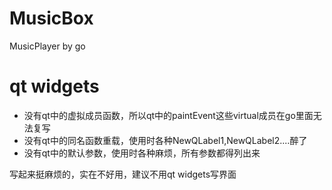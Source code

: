 # MusicBox
MusicPlayer by go

# qt widgets

* 没有qt中的虚拟成员函数，所以qt中的paintEvent这些virtual成员在go里面无法复写
* 没有qt中的同名函数重载，使用时各种NewQLabel1,NewQLabel2....醉了
* 没有qt中的默认参数，使用时各种麻烦，所有参数都得列出来

写起来挺麻烦的，实在不好用，建议不用qt widgets写界面